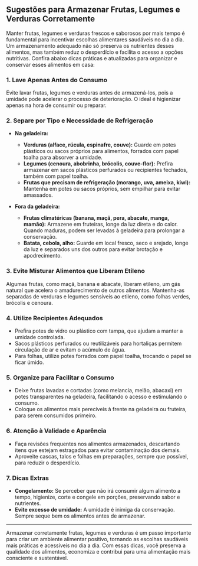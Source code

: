 
## Sugestões para Armazenar Frutas, Legumes e Verduras Corretamente

Manter frutas, legumes e verduras frescos e saborosos por mais tempo é fundamental para incentivar escolhas alimentares saudáveis no dia a dia. Um armazenamento adequado não só preserva os nutrientes desses alimentos, mas também reduz o desperdício e facilita o acesso a opções nutritivas. Confira abaixo dicas práticas e atualizadas para organizar e conservar esses alimentos em casa:

### 1. **Lave Apenas Antes do Consumo**

Evite lavar frutas, legumes e verduras antes de armazená-los, pois a umidade pode acelerar o processo de deterioração. O ideal é higienizar apenas na hora de consumir ou preparar.

### 2. **Separe por Tipo e Necessidade de Refrigeração**

- **Na geladeira:**  
  - **Verduras (alface, rúcula, espinafre, couve):** Guarde em potes plásticos ou sacos próprios para alimentos, forrados com papel toalha para absorver a umidade.
  - **Legumes (cenoura, abobrinha, brócolis, couve-flor):** Prefira armazenar em sacos plásticos perfurados ou recipientes fechados, também com papel toalha.
  - **Frutas que precisam de refrigeração (morango, uva, ameixa, kiwi):** Mantenha em potes ou sacos próprios, sem empilhar para evitar amassados.

- **Fora da geladeira:**  
  - **Frutas climatéricas (banana, maçã, pera, abacate, manga, mamão):** Armazene em fruteiras, longe da luz direta e do calor. Quando maduras, podem ser levadas à geladeira para prolongar a conservação.
  - **Batata, cebola, alho:** Guarde em local fresco, seco e arejado, longe da luz e separados uns dos outros para evitar brotação e apodrecimento.

### 3. **Evite Misturar Alimentos que Liberam Etileno**

Algumas frutas, como maçã, banana e abacate, liberam etileno, um gás natural que acelera o amadurecimento de outros alimentos. Mantenha-as separadas de verduras e legumes sensíveis ao etileno, como folhas verdes, brócolis e cenoura.

### 4. **Utilize Recipientes Adequados**

- Prefira potes de vidro ou plástico com tampa, que ajudam a manter a umidade controlada.
- Sacos plásticos perfurados ou reutilizáveis para hortaliças permitem circulação de ar e evitam o acúmulo de água.
- Para folhas, utilize potes forrados com papel toalha, trocando o papel se ficar úmido.

### 5. **Organize para Facilitar o Consumo**

- Deixe frutas lavadas e cortadas (como melancia, melão, abacaxi) em potes transparentes na geladeira, facilitando o acesso e estimulando o consumo.
- Coloque os alimentos mais perecíveis à frente na geladeira ou fruteira, para serem consumidos primeiro.

### 6. **Atenção à Validade e Aparência**

- Faça revisões frequentes nos alimentos armazenados, descartando itens que estejam estragados para evitar contaminação dos demais.
- Aproveite cascas, talos e folhas em preparações, sempre que possível, para reduzir o desperdício.

### 7. **Dicas Extras**

- **Congelamento:** Se perceber que não irá consumir algum alimento a tempo, higienize, corte e congele em porções, preservando sabor e nutrientes.
- **Evite excesso de umidade:** A umidade é inimiga da conservação. Sempre seque bem os alimentos antes de armazenar.

___

Armazenar corretamente frutas, legumes e verduras é um passo importante para criar um ambiente alimentar positivo, tornando as escolhas saudáveis mais práticas e acessíveis no dia a dia. Com essas dicas, você preserva a qualidade dos alimentos, economiza e contribui para uma alimentação mais consciente e sustentável.
```
